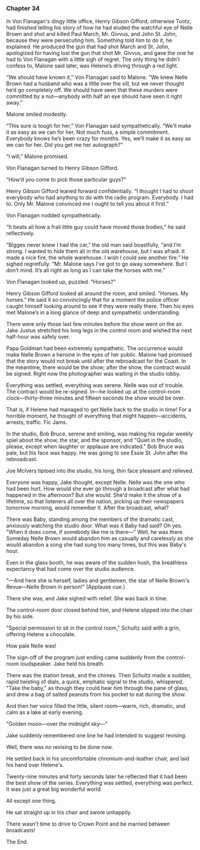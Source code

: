 ### Chapter 34

In Von Flanagan's dingy little office, Henry Gibson Gifford, otherwise Tootz, had finished telling his story of how he had eluded the watchful eye of Nelle Brown and shot and killed Paul March, Mr. Givvus, and John St. John, because they were persecuting him. Something told him to do it, he explained. He produced the gun that had shot March and St. John, apologized for having lost the gun that shot Mr. Givvus, and gave the one he had to Von Flanagan with a little sigh of regret. The only thing he didn’t confess to, Malone said later, was Helene’s driving through a red light.

“We should have known it,” Von Flanagan said to Malone. “We knew Nelle Brown had a husband who was a little over the sill, but we never thought he’d go completely off. We should have seen that these murders were committed by a nut—anybody with half an eye should have seen it right away.”

Malone smiled modestly.

“This sure is tough for her,” Von Flanagan said sympathetically. “We’ll make it as easy as we can for her. Not much fuss, a simple commitment. Everybody knows he’s been crazy for months. Yes, we’ll make it as easy as we can for her. Did you get me her autograph?”

“I will,” Malone promised.

Von Flanagan turned to Henry Gibson Gifford.

“How’d you come to pick those particular guys?”

Henry Gibson Gifford leaned forward confidentially. “I thought I had to shoot everybody who had anything to do with the radio program. Everybody. I had to. Only Mr. Malone convinced me I ought to tell you about it first.”

Von Flanagan nodded sympathetically.

“It beats all how a frail little guy could have moved those bodies,” he said reflectively.

“Bigges never knew I had the car,” the old man said boastfully, “and I’m strong. I wanted to hide them all in the old warehouse, but I was afraid. It made a nice fire, the whole warehouse. I wish I could see another fire.” He sighed regretfully. “Mr. Malone says I’ve got to go away somewhere. But I don’t mind. It’s all right as long as I can take the horses with me.”

Von Flanagan looked up, puzzled. “Horses?”

Henry Gibson Gifford looked all around the room, and smiled. “Horses. My horses.” He said it so convincingly that for a moment the police officer caught himself looking around to see if they were really there. Then his eyes met Malone’s in a long glance of deep and sympathetic understanding.

There were only those last few minutes before the show went on the air. Jake Justus stretched his long legs in the control room and wished the next half-hour was safely over.

Papa Goldman had been extremely sympathetic. The occurrence would make Nelle Brown a heroine in the eyes of her public. Malone had promised that the story would not break until after the rebroadcast for the Coast. In the meantime, there would be the show; after the show, the contract would be signed. Right now the photographer was waiting in the studio lobby.

Everything was settled, everything was serene. Nelle was out of trouble. The contract would be re-signed. In—he looked up at the control-room clock—thirty-three minutes and fifteen seconds the show would be over.

That is, if Helene had managed to get Nelle back to the studio in time! For a horrible moment, he thought of everything that might happen—accidents, arrests, traffic.
Fic Jams.

In the studio, Bob Bruce, serene and smiling, was making his regular weekly spiel about the show, the star, and the sponsor, and "Quiet in the studio, please, except when laughter or applause are indicated." Bob Bruce was pale, but his face was happy. He was going to see Essie St. John after the rebroadcast.

Joe McIvers tiptoed into the studio, his long, thin face pleasant and relieved.

Everyone was happy, Jake thought, except Nelle. Nelle was the one who had been hurt. How would she ever go through a broadcast after what had happened in the afternoon? But she would. She'd make it the show of a lifetime, so that listeners all over the nation, picking up their newspapers tomorrow morning, would remember it. After the broadcast, what?

There was Baby, standing among the members of the dramatic cast, anxiously watching the studio door. What was it Baby had said? Oh yes. "When it does come, if somebody like me is there—" Well, he was there. Someday Nelle Brown would abandon him as casually and carelessly as she would abandon a song she had sung too many times, but this was Baby's hour.

Even in the glass booth, he was aware of the sudden hush, the breathless expectancy that had come over the studio audience.

"—And here she is herself, ladies and gentlemen, the star of Nelle Brown's Revue—Nelle Brown in person!" (Applause cue.)

There she was, and Jake sighed with relief. She was back in time.

The control-room door closed behind him, and Helene slipped into the chair by his side.

"Special permission to sit in the control room," Schultz said with a grin, offering Helene a chocolate.

How pale Nelle was!

The sign-off of the program just ending came suddenly from the control-room loudspeaker. Jake held his breath.

There was the station break, and the chimes. Then Schultz made a sudden, rapid twisting of dials, a quick, emphatic signal to the studio, whispered, "Take the baby," as though they could hear him through the pane of glass, and drew a bag of salted peanuts from his pocket to eat during the show.

And then her voice filled the little, silent room—warm, rich, dramatic, and calm as a lake at early evening.

"Golden moon—over the midnight sky—"

Jake suddenly remembered one line he had intended to suggest revising.

Well, there was no revising to be done now.

He settled back in his uncomfortable chromium-and-leather chair, and laid his hand over Helene's.

Twenty-nine minutes and forty seconds later he reflected that it had been the best show of the series. Everything was settled, everything was perfect. It was just a great big wonderful world.

All except one thing.

He sat straight up in his chair and swore unhappily.

There wasn't time to drive to Crown Point and be married between broadcasts!

The End.
